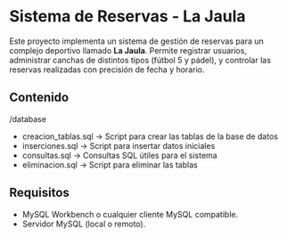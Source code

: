 # Sistema de Reservas - La Jaula

Este proyecto implementa un sistema de gestión de reservas para un complejo deportivo llamado **La Jaula**. Permite registrar usuarios, administrar canchas de distintos tipos (fútbol 5 y pádel), y controlar las reservas realizadas con precisión de fecha y horario.

## Contenido

/database
- creacion_tablas.sql → Script para crear las tablas de la base de datos
- inserciones.sql → Script para insertar datos iniciales
- consultas.sql → Consultas SQL útiles para el sistema
- eliminacion.sql → Script para eliminar las tablas

## Requisitos

- MySQL Workbench o cualquier cliente MySQL compatible.
- Servidor MySQL (local o remoto).
